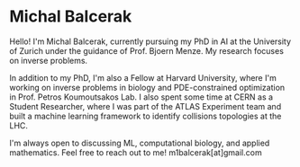 # Michal Balcerak

Hello! I'm Michal Balcerak, currently pursuing my PhD in AI at the University of Zurich under the guidance of Prof. Bjoern Menze. My research focuses on inverse problems.

In addition to my PhD, I'm also a Fellow at Harvard University, where I'm working on inverse problems in biology and PDE-constrained optimization in Prof. Petros Koumoutsakos Lab. I also spent some time at CERN as a Student Researcher, where I was part of the ATLAS Experiment team and built a machine learning framework to identify collisions topologies at the LHC.

I'm always open to discussing ML, computational biology, and applied mathematics. Feel free to reach out to me!
m1balcerak[at]gmail.com
